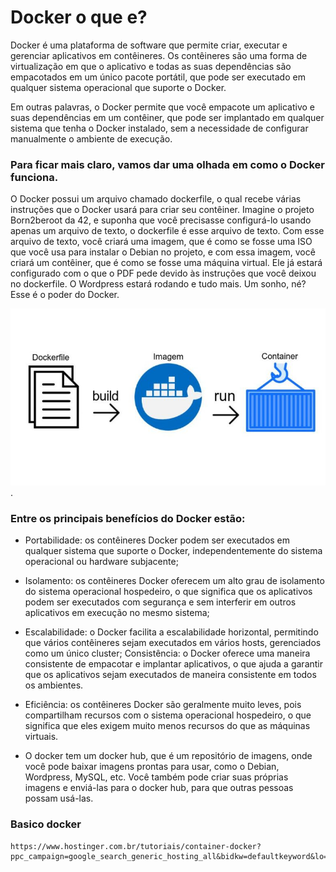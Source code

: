 
# Docker o que e?

Docker é uma plataforma de software que permite criar, executar e gerenciar aplicativos em contêineres. Os contêineres são uma forma de virtualização em que o aplicativo e todas as suas dependências são empacotados em um único pacote portátil, que pode ser executado em qualquer sistema operacional que suporte o Docker.

Em outras palavras, o Docker permite que você empacote um aplicativo e suas dependências em um contêiner, que pode ser implantado em qualquer sistema que tenha o Docker instalado, sem a necessidade de configurar manualmente o ambiente de execução.

### Para ficar mais claro, vamos dar uma olhada em como o Docker funciona.

O Docker possui um arquivo chamado dockerfile, o qual recebe várias instruções que o Docker usará para criar seu contêiner. Imagine o projeto Born2beroot da 42, e suponha que você precisasse configurá-lo usando apenas um arquivo de texto, o dockerfile é esse arquivo de texto. Com esse arquivo de texto, você criará uma imagem, que é como se fosse uma ISO que você usa para instalar o Debian no projeto, e com essa imagem, você criará um contêiner, que é como se fosse uma máquina virtual. Ele já estará configurado com o que o PDF pede devido às instruções que você deixou no dockerfile. O Wordpress estará rodando e tudo mais. Um sonho, né? Esse é o poder do Docker.

![Docker imagem explicativa](docker.png).
### Entre os principais benefícios do Docker estão:

* Portabilidade: os contêineres Docker podem ser executados em qualquer sistema que suporte o Docker,
independentemente do sistema operacional ou hardware subjacente;

* Isolamento: os contêineres Docker oferecem um alto grau de isolamento do sistema operacional hospedeiro,
o que significa que os aplicativos podem ser executados com segurança e sem interferir em outros aplicativos em execução no mesmo sistema;

* Escalabilidade: o Docker facilita a escalabilidade horizontal, permitindo que vários contêineres sejam executados em vários hosts, gerenciados como um único cluster;
Consistência: o Docker oferece uma maneira consistente de empacotar e implantar aplicativos, o que ajuda a garantir que os aplicativos sejam executados de maneira consistente em todos os ambientes.

* Eficiência: os contêineres Docker são geralmente muito leves, pois compartilham recursos com o sistema operacional hospedeiro, o que significa que eles exigem muito menos recursos do que as máquinas virtuais.

* O docker tem um docker hub, que é um repositório de imagens, onde você pode baixar imagens prontas para usar, como o Debian, Wordpress, MySQL, etc. Você também pode criar suas próprias imagens e enviá-las para o docker hub, para que outras pessoas possam usá-las.

### Basico docker
```
https://www.hostinger.com.br/tutoriais/container-docker?ppc_campaign=google_search_generic_hosting_all&bidkw=defaultkeyword&lo=9101272&gclid=CjwKCAjwx_eiBhBGEiwA15gLN3TXUvfCg5RucW3LOKOTkPBag87NN10Lb_76EEo95jnc3iXjR_d5txoCN1cQAvD_BwE
```

